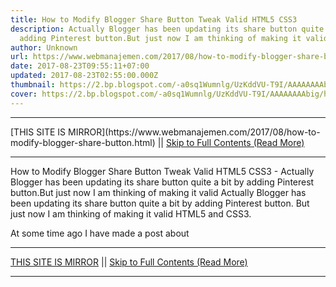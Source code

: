 ```yaml
---
title: How to Modify Blogger Share Button Tweak Valid HTML5 CSS3
description: Actually Blogger has been updating its share button quite a bit by
  adding Pinterest button.But just now I am thinking of making it valid
author: Unknown
url: https://www.webmanajemen.com/2017/08/how-to-modify-blogger-share-button.html
date: 2017-08-23T09:55:11+07:00
updated: 2017-08-23T02:55:00.000Z
thumbnail: https://2.bp.blogspot.com/-a0sq1Wumnlg/UzKddVU-T9I/AAAAAAAAbig/hsq3W86sRMM/w1100/Blogger-Share-Button-Hack.png
cover: https://2.bp.blogspot.com/-a0sq1Wumnlg/UzKddVU-T9I/AAAAAAAAbig/hsq3W86sRMM/w1100/Blogger-Share-Button-Hack.png
---
```


<hr/> [THIS SITE IS MIRROR](https://www.webmanajemen.com/2017/08/how-to-modify-blogger-share-button.html) || <a href="https://www.webmanajemen.com/2017/08/how-to-modify-blogger-share-button.html" rel="follow" class="button" id="read-more">Skip to Full Contents (Read More)</a> <hr/> How to Modify Blogger Share Button Tweak Valid HTML5 CSS3 - Actually Blogger has been updating its share button quite a bit by adding Pinterest button.But just now I am thinking of making it valid Actually Blogger has been updating its share button quite a bit by adding Pinterest button. But just now I am thinking of making it valid HTML5 and CSS3.



 At some time ago I have made a post about  <hr/> [THIS SITE IS MIRROR](https://www.webmanajemen.com/2017/08/how-to-modify-blogger-share-button.html) || <a href="https://www.webmanajemen.com/2017/08/how-to-modify-blogger-share-button.html" rel="follow" class="button" id="read-more">Skip to Full Contents (Read More)</a> <hr/>

<script>
    if (location.host.includes('dimaslanjaka12')) {
      location.replace('https://www.webmanajemen.com/2017/08/how-to-modify-blogger-share-button.html');
    }
  </script>
